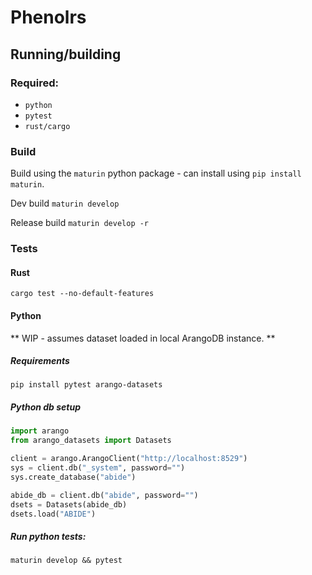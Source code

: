 # Phenolrs

## Running/building

### Required:
- `python`
- `pytest`
- `rust/cargo`

### Build
Build using the `maturin` python package - can install using `pip install maturin`.

Dev build
`maturin develop`

Release build
`maturin develop -r`

### Tests

#### Rust
`cargo test --no-default-features`

#### Python
** WIP - assumes dataset loaded in local ArangoDB instance. **

##### Requirements
`pip install pytest arango-datasets`

##### Python db setup
```python
import arango
from arango_datasets import Datasets

client = arango.ArangoClient("http://localhost:8529")
sys = client.db("_system", password="")
sys.create_database("abide")

abide_db = client.db("abide", password="")
dsets = Datasets(abide_db)
dsets.load("ABIDE")
```

##### Run python tests:
`maturin develop && pytest`

